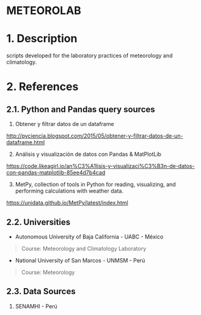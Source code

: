 # METEOROLAB

# 1. Description

scripts developed for the laboratory practices of meteorology and climatology.

# 2. References

## 2.1. Python and Pandas query sources

1. Obtener y filtrar datos de un dataframe

http://pyciencia.blogspot.com/2015/05/obtener-y-filtrar-datos-de-un-dataframe.html

2. Análisis y visualización de datos con Pandas & MatPlotLib

https://code.likeagirl.io/an%C3%A1lisis-y-visualizaci%C3%B3n-de-datos-con-pandas-matplotlib-85ee4d7b4cad

3. MetPy,  collection of tools in Python for reading, visualizing, and performing calculations with weather data.

https://unidata.github.io/MetPy/latest/index.html

## 2.2. Universities

- Autonomous University of Baja California - UABC - México
> Course: Meteorology and Climatology Laboratory

- National University of San Marcos - UNMSM - Perú
> Course: Meteorology

## 2.3. Data Sources

1. SENAMHI - Perú
